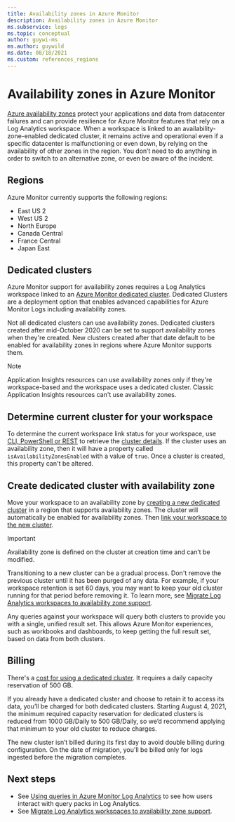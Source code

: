 ```yaml
---
title: Availability zones in Azure Monitor
description: Availability zones in Azure Monitor 
ms.subservice: logs
ms.topic: conceptual
author: guywi-ms
ms.author: guywild
ms.date: 08/18/2021
ms.custom: references_regions
---
```


# Availability zones in Azure Monitor

[Azure availability zones](../../availability-zones/az-overview.md) protect your applications and data from datacenter failures and can provide resilience for Azure Monitor features that rely on a Log Analytics workspace. When a workspace is linked to an availability-zone-enabled dedicated cluster, it remains active and operational even if a specific datacenter is malfunctioning or even down, by relying on the availability of other zones in the region. You don’t need to do anything in order to switch to an alternative zone, or even be aware of the incident. 


## Regions
Azure Monitor currently supports the following regions:
- East US 2
- West US 2
- North Europe
- Canada Central
- France Central
- Japan East

## Dedicated clusters
Azure Monitor support for availability zones requires a Log Analytics workspace linked to an [Azure Monitor dedicated cluster](logs-dedicated-clusters.md). Dedicated Clusters are a deployment option that enables advanced capabilities for Azure Monitor Logs including availability zones.

Not all dedicated clusters can use availability zones. Dedicated clusters created after mid-October 2020 can be set to support availability zones when they're created. New clusters created after that date default to be enabled for availability zones in regions where Azure Monitor supports them.


> [!NOTE]
> Application Insights resources can use availability zones only if they're workspace-based and the workspace uses a dedicated cluster. Classic Application Insights resources can't use availability zones.


## Determine current cluster for your workspace
To determine the current workspace link status for your workspace, use [CLI, PowerShell or REST](logs-dedicated-clusters.md#check-workspace-link-status) to retrieve the [cluster details](logs-dedicated-clusters.md#check-cluster-provisioning-status). If the cluster uses an availability zone, then it will have a property called `isAvailabilityZonesEnabled` with a value of `true`. Once a cluster is created, this property can't be altered.

## Create dedicated cluster with availability zone
Move your workspace to an availability zone by [creating a new dedicated cluster](logs-dedicated-clusters.md#create-a-dedicated-cluster) in a region that supports availability zones. The cluster will automatically be enabled for availability zones. Then [link your workspace to the new cluster](logs-dedicated-clusters.md#link-a-workspace-to-a-cluster).

> [!IMPORTANT]
> Availability zone is defined on the cluster at creation time and can’t be modified.

Transitioning to a new cluster can be a gradual process. Don't remove the previous cluster until it has been purged of any data. For example, if your workspace retention is set 60 days, you may want to keep your old cluster running for that period before removing it. To learn more, see [Migrate Log Analytics workspaces to availability zone support](../../availability-zones/migrate-monitor-log-analytics.md).

Any queries against your workspace will query both clusters to provide you with a single, unified result set. This allows Azure Monitor experiences, such as workbooks and dashboards, to keep getting the full result set, based on data from both clusters.

## Billing
There's a [cost for using a dedicated cluster](logs-dedicated-clusters.md#create-a-dedicated-cluster). It requires a daily capacity reservation of 500 GB. 

If you already have a dedicated cluster and choose to retain it to access its data, you’ll be charged for both dedicated clusters. Starting August 4, 2021, the minimum required capacity reservation for dedicated clusters is reduced from 1000 GB/Daily to 500 GB/Daily, so we’d recommend applying that minimum to your old cluster to reduce charges.

The new cluster isn’t billed during its first day to avoid double billing during configuration. On the date of migration, you'll be billed only for logs ingested before the migration completes.


## Next steps

- See [Using queries in Azure Monitor Log Analytics](queries.md) to see how users interact with query packs in Log Analytics.
- See [Migrate Log Analytics workspaces to availability zone support](../../availability-zones/migrate-monitor-log-analytics.md).
